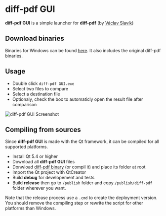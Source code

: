 # diff-pdf GUI
**diff-pdf GUI** is a simple launcher for **diff-pdf** (by [Václav Slavík](https://github.com/vslavik))

## Download binaries
Binaries for Windows can be found [here](https://github.com/smariel/diff-pdf_GUI/releases/latest).
It also includes the original diff-pdf binaries.

## Usage
- Double click `diff-pdf GUI.exe`
- Select two files to compare
- Select a destination file
- Optionaly, check the box to automaticly open the result file after comparison

![diff-pdf GUI Screenshot](https://img.otmax.fr/img/upload/big/1424612522.png)

## Compiling from sources
Since **diff-pdf GUI** is made with the Qt framework, it can be compiled for all supported platforms.
- Install Qt 5.4 or higher
- Download all **diff-pdf GUI** files
- Donwload [diff-pdf binary](http://vslavik.github.io/diff-pdf/) (or compil it) and place its folder at root
- Import the Qt project with QtCreator
- Build **debug** for developement and tests
- Build **release** then go to `/publish` folder and copy `/publish/diff-pdf` folder wherever you want.

Note that the release process use a `.cmd` to create the deployment version. You should remove the compiling step or rewrite the script for other platforms than Windows.
